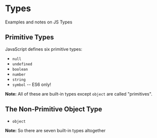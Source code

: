 # Types
Examples and  notes on JS Types

## Primitive Types

JavaScript defines six primitive types:

* `null`
* `undefined`
* `boolean`
* `number`
* `string`
* `symbol` -- ES6 only!

**Note:** All of these are built-in types except `object` are called "primitives".

## The Non-Primitive Object Type
* `object`

**Note:** So there are seven built-in types altogether
